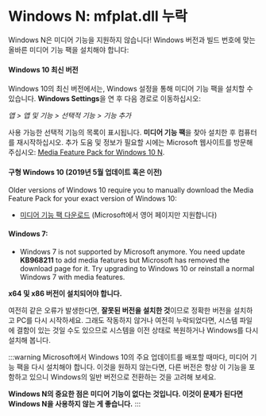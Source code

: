 # Windows N: mfplat.dll 누락

Windows N은 미디어 기능을 지원하지 않습니다! Windows 버전과 빌드 번호에 맞는 올바른 미디어 기능 팩을 설치해야 합니다:

#### Windows 10 최신 버전
Windows 10의 최신 버전에서는, Windows 설정을 통해 미디어 기능 팩을 설치할 수 있습니다. **Windows Settings**을 연 후 다음 경로로 이동하십시오:

*앱 > 앱 및 기능 > 선택적 기능 > 기능 추가*

사용 가능한 선택적 기능의 목록이 표시됩니다. **미디어 기능 팩**을 찾아 설치한 후 컴퓨터를 재시작하십시오. 추가 도움 및 정보가 필요할 시에는 Microsoft 웹사이트를 방문해주십시오: [Media Feature Pack for Windows 10 N](https://support.microsoft.com/en-us/help/4516397/media-feature-pack-for-windows-10-n-november-2019).

#### 구형 Windows 10 (2019년 5월 업데이트 혹은 이전)
Older versions of Windows 10 require you to manually download the Media Feature Pack for your exact version of Windows 10:
  * [미디어 기능 팩 다운로드](https://www.microsoft.com/en-us/software-download/mediafeaturepack) (Microsoft에서 영어 페이지만 지원합니다)

#### Windows 7:
  * Windows 7 is not supported by Microsoft anymore. You need update **KB968211** to add media features but Microsoft has removed the download page for it. Try upgrading to Windows 10 or reinstall a normal Windows 7 with media features.

**x64 및 x86 버전이 설치되어야 합니다.**

여전히 같은 오류가 발생한다면, **잘못된 버전을 설치한 것**이므로 정확한 버전을 설치하고 PC를 다시 시작하세요. 그래도 작동하지 않거나 여전히 누락되었다면, 시스템 파일에 결함이 있는 것일 수도 있으므로 시스템을 이전 상태로 복원하거나 Windows를 다시 설치해 봅니다.

:::warning
Microsoft에서 Windows 10의 주요 업데이트를 배포할 때마다, 미디어 기능 팩을 다시 설치해야 합니다. 이것을 원하지 않는다면, 다른 버전은 항상 이 기능을 포함하고 있으니 Windows의 일반 버전으로 전환하는 것을 고려해 보세요.

**Windows N의 중요한 점은 미디어 기능이 없다는 것입니다. 이것이 문제가 된다면 Windows N을 사용하지 않는 게 좋습니다.**
:::